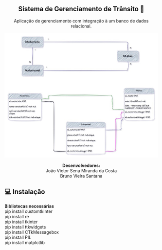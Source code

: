 
<span align="center">

##  Sistema de Gerenciamento de Trânsito 🚦 

</span>

<p align="center">
  Aplicação de gerenciamento com integração à um banco de dados
relacional.
  
</p>

<div align="center">
<img src="diagrama.jpg" width="700px" />
</div>



</span>

<p align="center">
<strong>Desenvolvedores:</strong><br />
João Victor Sena Miranda da Costa<br />
Bruno Vieira Santana
  
</p>


## 💻 Instalação

<strong>Bibliotecas necessárias</strong><br />
pip install customtkinter<br />
pip install re<br />
pip install tkinter <br />
pip install ttkwidgets<br />
pip install CTkMessagebox<br />
pip install PIL<br />
pip install matplotlib<br />



</p>

